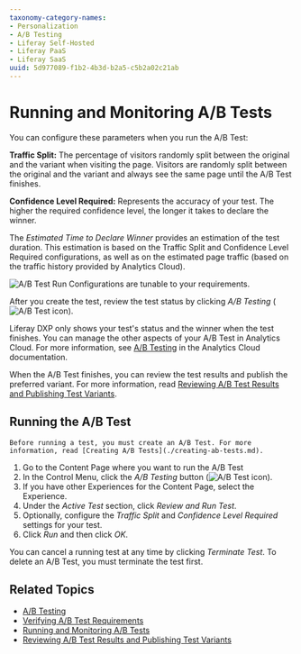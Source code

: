 ```yaml
---
taxonomy-category-names:
- Personalization
- A/B Testing
- Liferay Self-Hosted
- Liferay PaaS
- Liferay SaaS
uuid: 5d977089-f1b2-4b3d-b2a5-c5b2a02c21ab
---
```

# Running and Monitoring A/B Tests

You can configure these parameters when you run the A/B Test:

**Traffic Split:** The percentage of visitors randomly split between the original and the variant when visiting the page. Visitors are randomly split between the original and the variant and always see the same page until the A/B Test finishes.

**Confidence Level Required:** Represents the accuracy of your test. The higher the required confidence level, the longer it takes to declare the winner.

The *Estimated Time to Declare Winner* provides an estimation of the test duration. This estimation is based on the Traffic Split and Confidence Level Required configurations, as well as on the estimated page traffic (based on the traffic history provided by Analytics Cloud).

![A/B Test Run Configurations are tunable to your requirements.](running-and-monitoring-ab-tests/images/01.png)

After you create the test, review the test status by clicking *A/B Testing* (![A/B Test icon](../../../images/icon-ab-testing.png)).

Liferay DXP only shows your test's status and the winner when the test finishes. You can manage the other aspects of your A/B Test in Analytics Cloud. For more information, see [A/B Testing](https://learn.liferay.com/analytics-cloud/latest/en/optimization/a-b-testing.html) in the Analytics Cloud documentation.

When the A/B Test finishes, you can review the test results and publish the preferred variant. For more information, read [Reviewing A/B Test Results and Publishing Test Variants](./reviewing-ab-test-results-and-publishing-test-variants.md).

## Running the A/B Test

```{note}
Before running a test, you must create an A/B Test. For more information, read [Creating A/B Tests](./creating-ab-tests.md).
```

1. Go to the Content Page where you want to run the A/B Test
1. In the Control Menu, click the *A/B Testing* button (![A/B Test icon](../../../images/icon-ab-testing.png)).
1. If you have other Experiences for the Content Page, select the Experience.
1. Under the *Active Test* section, click *Review and Run Test*.
1. Optionally, configure the *Traffic Split* and *Confidence Level Required* settings for your test.
1. Click *Run* and then click *OK*.

You can cancel a running test at any time by clicking *Terminate Test*. To delete an A/B Test, you must terminate the test first.

## Related Topics

- [A/B Testing](./ab-testing.md)
- [Verifying A/B Test Requirements](./verifying-ab-test-requirements.md)
- [Running and Monitoring A/B Tests](./running-and-monitoring-ab-tests)
- [Reviewing A/B Test Results and Publishing Test Variants](./reviewing-ab-test-results-and-publishing-test-variants.md)
